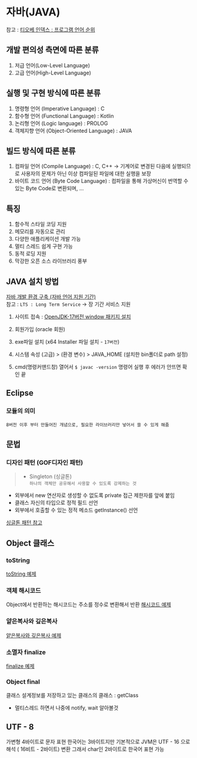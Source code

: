 # 자바(JAVA)

참고 : <a href="https://www.tiobe.com/tiobe-index/">티오베 인덱스 : 프로그램 언어 순위</a>

## 개발 편의성 측면에 따른 분류
1. 저급 언어(Low-Level Language)
2. 고급 언어(High-Level Language)

## 실행 및 구현 방식에 따른 분류
1. 명령형 언어 (Imperative Language) : C
2. 함수형 언어 (Functional Language) : Kotlin
3. 논리형 언어 (Logic language) : PROLOG
4. 객체지향 언어 (Object-Oriented Language) : JAVA

## 빌드 방식에 따른 분류
1. 컴파일 언어 (Compile Language) : C, C++ -> 기계어로 변경된 다음에 실행되므로 사용자의 문제가 아닌 이상 컴파일된 파일에 대한 실행을 보장
2. 바이트 코드 언어 (Byte Code Language) : 컴파일을 통해 가상머신이 번역할 수 있는 Byte Code로 변환되며, ...

## 특징
1. 함수적 스타일 코딩 지원
2. 메모리를 자동으로 관리
3. 다양한 애플리케이션 개발 가능
4. 멀티 스레드 쉽게 구현 가능
5. 동적 로딩 지원
6. 막강한 오픈 소스 라이브러리 풍부

## JAVA 설치 방법

<a href="https://www.oracle.com/java/technologies/java-se-support-roadmap.html
">자바 개발 환경 구축 (자바 언어 지원 기간)</a>  
참고 : `LTS : Long Term Service` -> 장 기간 서비스 지원  

1. 사이트 접속 : <a href="https://www.oracle.com/kr/java/technologies/downloads/#jdk17-windows">OpenJDK-17버전 window 패키지 설치</a>

2. 회원가입 (oracle 회원)

3. exe파일 설치 (x64 Installer 파일 설치 - `17버전`)

4. 시스템 속성 (고급) > (환경 변수) > JAVA_HOME (설치한 bin폴더로 path 설정)

5. cmd(명령커맨드창) 열어서 `$ javac -version` 명령어 실행 후 에러가 안뜨면 확인 끝

## Eclipse

### 모듈의 의미
`8버전 이후 부터 만들어진 개념으로, 필요한 라이브러리만 넣어서 쓸 수 있게 해줌`


## 문법

### 디자인 패턴 (GOF디자인 패턴)
> - Singleton (싱글톤)  
`하나의 객체만 공유해서 사용할 수 있도록 강제하는 것`
- 외부에서 new 연산자로 생성할 수 없도록 private 접근 제한자를 앞에 붙임
- 클래스 자신의 타입으로 정적 필드 선언
- 외부에서 호출할 수 있는 정적 메소드 getInstance() 선언

<a href="./c06_access_modifier/singleton">싱글톤 패턴 참고</a>



## Object 클래스
### toString
<a href="./c09_API_class/a_object/toString">toString 예제</a>

### 객체 해시코드
Object에서 반환하는 해시코드는 주소를 정수로 변환해서 반환
<a href="./c09_API_class/a_object/hashcode">해시코드 예제</a>

### 얕은복사와 깊은복사
<a href="./c09_API_class/a_object/clone">얕은복사와 깊은복사 예제</a>

### 소멸자 finalize
<a href="./c09_API_class/a_object/finalize">finalize 예제</a>

### Object final
클래스 설계정보를 저장하고 있는 클래스의 클래스 : getClass
- 멀티스레드 하면서 나중에 notify, wait 알아볼것


## UTF - 8
가변형 4바이트로 문자 표현
한국어는 3바이트지만
기본적으로 JVM은 UTF - 16 으로 해석 ( 16비트 - 2바이트) 변환
그래서 char인 2바이트로 한국어 표현 가능

